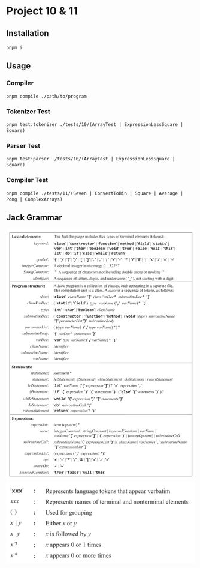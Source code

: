 # Project 10 & 11

## Installation

```shell
pnpm i
```

## Usage

### Compiler

```shell
pnpm compile ./path/to/program
```

### Tokenizer Test

```shell
pnpm test:tokenizer ./tests/10/(ArrayTest | ExpressionLessSquare | Square)
```

### Parser Test

```shell
pnpm test:parser ./tests/10/(ArrayTest | ExpressionLessSquare | Square)
```

### Compiler Test

```shell
pnpm compile ./tests/11/(Seven | ConvertToBin | Square | Average | Pong | ComplexArrays)
```

## Jack Grammar

![Jack Grammar](./docs/jackGrammar.png)
![Jack Grammar Notation](./docs/jackGrammarNotation.png)
